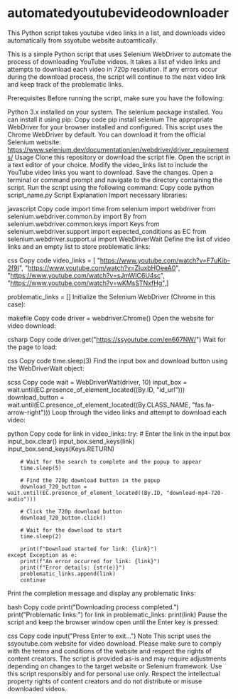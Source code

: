 # automatedyoutubevideodownloader
This Python script takes youtube video links in a list, and downloads video automatically from ssyotube website autoamtically.

This is a simple Python script that uses Selenium WebDriver to automate the process of downloading YouTube videos. It takes a list of video links and attempts to download each video in 720p resolution. If any errors occur during the download process, the script will continue to the next video link and keep track of the problematic links.

Prerequisites
Before running the script, make sure you have the following:

Python 3.x installed on your system.
The selenium package installed. You can install it using pip:
Copy code
pip install selenium
The appropriate WebDriver for your browser installed and configured. This script uses the Chrome WebDriver by default. You can download it from the official Selenium website: https://www.selenium.dev/documentation/en/webdriver/driver_requirements/
Usage
Clone this repository or download the script file.
Open the script in a text editor of your choice.
Modify the video_links list to include the YouTube video links you want to download.
Save the changes.
Open a terminal or command prompt and navigate to the directory containing the script.
Run the script using the following command:
Copy code
python script_name.py
Script Explanation
Import necessary libraries:

javascript
Copy code
import time
from selenium import webdriver
from selenium.webdriver.common.by import By
from selenium.webdriver.common.keys import Keys
from selenium.webdriver.support import expected_conditions as EC
from selenium.webdriver.support.ui import WebDriverWait
Define the list of video links and an empty list to store problematic links:

css
Copy code
video_links = [    "https://www.youtube.com/watch?v=F7uKib-2f9I",    "https://www.youtube.com/watch?v=ZIuxbHOeeA0",    "https://www.youtube.com/watch?v=sJmWIC6U4sc",    "https://www.youtube.com/watch?v=wKMsSTNxfHg",]

problematic_links = []
Initialize the Selenium WebDriver (Chrome in this case):

makefile
Copy code
driver = webdriver.Chrome()
Open the website for video download:

csharp
Copy code
driver.get("https://ssyoutube.com/en667NW/")
Wait for the page to load:

css
Copy code
time.sleep(3)
Find the input box and download button using the WebDriverWait object:

scss
Copy code
wait = WebDriverWait(driver, 10)
input_box = wait.until(EC.presence_of_element_located((By.ID, "id_url")))
download_button = wait.until(EC.presence_of_element_located((By.CLASS_NAME, "fas.fa-arrow-right")))
Loop through the video links and attempt to download each video:

python
Copy code
for link in video_links:
    try:
        # Enter the link in the input box
        input_box.clear()
        input_box.send_keys(link)
        input_box.send_keys(Keys.RETURN)

        # Wait for the search to complete and the popup to appear
        time.sleep(5)

        # Find the 720p download button in the popup
        download_720_button = wait.until(EC.presence_of_element_located((By.ID, "download-mp4-720-audio")))

        # Click the 720p download button
        download_720_button.click()

        # Wait for the download to start
        time.sleep(2)

        print(f"Download started for link: {link}")
    except Exception as e:
        print(f"An error occurred for link: {link}")
        print(f"Error details: {str(e)}")
        problematic_links.append(link)
        continue
Print the completion message and display any problematic links:

bash
Copy code
print("Downloading process completed.")
print("Problematic links:")
for link in problematic_links:
    print(link)
Pause the script and keep the browser window open until the Enter key is pressed:

css
Copy code
input("Press Enter to exit...")
Note
This script uses the ssyoutube.com website for video download. Please make sure to comply with the terms and conditions of the website and respect the rights of content creators.
The script is provided as-is and may require adjustments depending on changes to the target website or Selenium framework.
Use this script responsibly and for personal use only. Respect the intellectual property rights of content creators and do not distribute or misuse downloaded videos.
